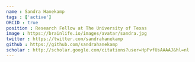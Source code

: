 ```yaml
---
name : Sandra Hanekamp
tags : ['active']
ORCID : true
position : Research Fellow at The University of Texas
image : https://brainlife.io/images/avatar/sandra.jpg
twitter : https://twitter.com/sandrahanekamp
github : https://github.com/sandrahanekamp
scholar : http://scholar.google.com/citations?user=HpFvfUsAAAAJ&hl=nl
---
```

